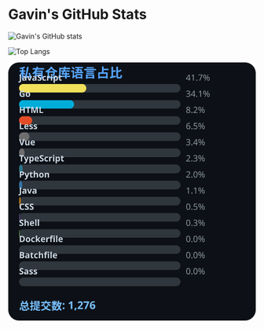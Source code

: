 # Gavin's GitHub Stats

![Gavin's GitHub stats](https://github-readme-stats.vercel.app/api?username=gavinhaydy&show_icons=true&theme=tokyonight)

![Top Langs](https://github-readme-stats.vercel.app/api/top-langs/?username=gavinhaydy&layout=compact)

























<!-- PRIVATE_STATS_START -->
![私有仓库统计](./.github/private-stats.svg)
<!-- PRIVATE_STATS_END -->
























